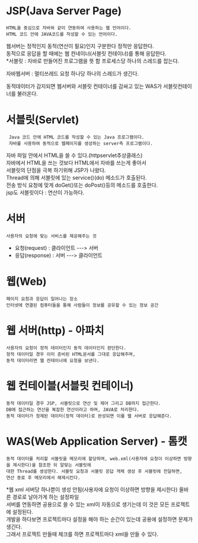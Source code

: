 # JSP(Java Server Page)
	HTML을 중심으로 자바와 같이 연동하여 사용하는 웹 언어이다.
	HTML 코드 안에 JAVA코드를 작성할 수 있는 언어이다.
        
웹서버는 정적인지 동적(연산이 필요)인지 구분한다 정적만 응답한다.<br>
동적으로 응답을 할 때에는 웹 컨네이너(서블릿 컨테이너)를 통해 응답한다.<br>
*서블릿 : 자바로 만들어진 프로그램을 뜻 함 프로세스당 하나의 스레드를 잡는다.<br>

자바웹서버 : 멀티쓰레드 요청 하나당 하나의 스레드가 생긴다.<br>

동적데이터가 감지되면 웹서버와 서블릿 컨테이너를 감싸고 있는 WAS가 서블릿컨테이너를 불러온다.<br>

# 서블릿(Servlet)
	 Java 코드 안에 HTML 코드를 작성할 수 있는 Java 프로그램이다.
	 자바를 사용하여 동적으로 웹페이지를 생성하는 server측 프로그램이다.
자바 파일 안에서 HTML을 쓸 수 있다.(httpservlet추상클래스)<br>
자바에서 HTML을 쓰는 것보다 HTML에서 자바를 쓰는게 좋아서<br>
서블릿의 단점을 극복 하기위해 JSP가 나왔다.<br>
Thread에 의해 서블릿에 있는 service()(do) 메소드가 호출된다.<br>
전송 방식 요청에 맞게 doGet()또는 doPost()등의 메소드를 호출한다.<br>
jsp도 서블릿이다 : 연산이 가능하다.<br>

# 서버 
	사용자의 요청에 맞는 서비스를 제공해주는 것

- 요청(request) : 클라이언트 ---> 서버<br>
- 응답(response) : 서버 ---> 클라이언트<br>

# 웹(Web)
	페이지 요청과 응답이 일어나는 장소
	인터넷에 연결된 컴퓨터들을 통해 사람들이 정보를 공유할 수 있는 정보 공간

# 웹 서버(http) - 아파치
	사용자의 요청이 정적 데이터인지 동적 데이터인지 판단한다.
	정적 데이터일 경우 이미 준비된 HTML문서를 그대로 응답해주며,
	동적 데이터라면 웹 컨테이너에 요청을 보낸다.

# 웹 컨테이블(서블릿 컨테이너)
	동적 데이터일 경우 JSP, 서블릿으로 연산 및 제어 그리고 DB까지 접근한다.
	DB에 접근하는 연산을 복잡한 연산이라고 하며, JAVA로 처리한다.
	동적 데이터가 정제된 데이터(정적 데이터)로 완성되면 이를 웹 서버로 응답해준다.

# WAS(Web Application Server) - 톰캣
	동적 데이터를 처리할 서블릿을 메모리에 할당하며, web.xml(사용자에 요청이 이상하면 방향을 제시한다)을 참조한 뒤 알맞는 서블릿에 
	대한 Thread를 생성한다. 서블릿 요청과 서블릿 응답 객체 생성 후 서블릿에 전달하면,
	연산 종료 후 메모리에서 해제시킨다.

*웹 xml 서버당 하나뿐이 생성 안됨(사용자에 요청이 이상하면 방향을 제시한다) 올바른 경로로 날아가게 하는 설정파일<br>
서버를 연동하면 공용으로 쓸 수 있는 xml이 자동으로 생기는데 이 것은 모든 프로젝트에 설정된다.<br>
개발을 하다보면 프로젝트마다 설정을 해야 하는 순간이 있는데 공용에 설정하면 문제가 생긴다.<br>
그래서 프로젝트 만들때 체크를 하면 프로젝트마다 xml을 만들 수 있다.<br>


